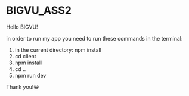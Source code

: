 # BIGVU_ASS2

Hello BIGVU!

in order to run my app you need to run these commands in the terminal:

1. in the current directory:  npm install
2. cd client
3. npm install
4. cd ..
5. npm run dev


Thank you!😀
